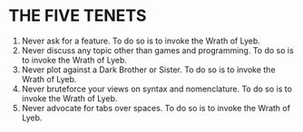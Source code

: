 # THE FIVE TENETS

1. Never ask for a feature. To do so is to invoke the Wrath of Lyeb.
2. Never discuss any topic other than games and programming.  To do so is to invoke the Wrath of Lyeb.
3. Never plot against a Dark Brother or Sister. To do so is to invoke the Wrath of Lyeb.
4. Never bruteforce your views on syntax and nomenclature. To do so is to invoke the Wrath of Lyeb.
5. Never advocate for tabs over spaces. To do so is to invoke the Wrath of Lyeb.

